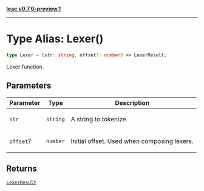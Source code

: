 [**leac v0.7.0-preview.1**](../index.md)

***

# Type Alias: Lexer()

```ts
type Lexer = (str: string, offset?: number) => LexerResult;
```

Lexer function.

## Parameters

<table>
<thead>
<tr>
<th>Parameter</th>
<th>Type</th>
<th>Description</th>
</tr>
</thead>
<tbody>
<tr>
<td>

`str`

</td>
<td>

`string`

</td>
<td>

A string to tokenize.

</td>
</tr>
<tr>
<td>

`offset`?

</td>
<td>

`number`

</td>
<td>

Initial offset. Used when composing lexers.

</td>
</tr>
</tbody>
</table>

## Returns

[`LexerResult`](LexerResult.md)
